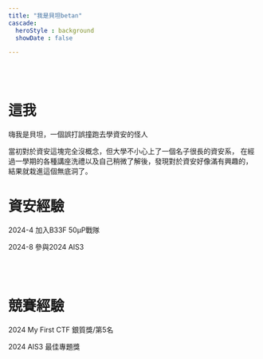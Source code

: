 ```yaml
---
title: "我是貝坦betan"
cascade:
  heroStyle : background
  showDate : false

---
```

<br></br>
# 這我
嗨我是貝坦，一個誤打誤撞跑去學資安的怪人

當初對於資安這塊完全沒概念，但大學不小心上了一個名子很長的資安系，
在經過一學期的各種講座洗禮以及自己稍微了解後，發現對於資安好像滿有興趣的，
結果就栽進這個無底洞了。


# 資安經驗

2024-4  加入B33F 50μP戰隊

2024-8 參與2024 AIS3

<br></br>

# 競賽經驗

2024 My First CTF 銀質獎/第5名

2024 AIS3 最佳專題獎





